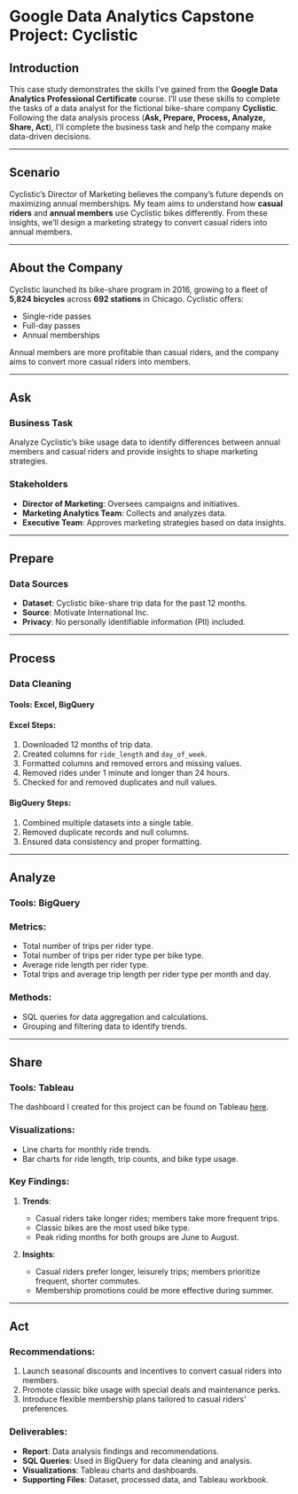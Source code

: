 # Google Data Analytics Capstone Project: Cyclistic

## Introduction
This case study demonstrates the skills I’ve gained from the **Google Data Analytics Professional Certificate** course. I’ll use these skills to complete the tasks of a data analyst for the fictional bike-share company **Cyclistic**. Following the data analysis process (**Ask, Prepare, Process, Analyze, Share, Act**), I’ll complete the business task and help the company make data-driven decisions.

---

## Scenario
Cyclistic’s Director of Marketing believes the company’s future depends on maximizing annual memberships. My team aims to understand how **casual riders** and **annual members** use Cyclistic bikes differently. From these insights, we’ll design a marketing strategy to convert casual riders into annual members.

---

## About the Company
Cyclistic launched its bike-share program in 2016, growing to a fleet of **5,824 bicycles** across **692 stations** in Chicago. Cyclistic offers:
- Single-ride passes
- Full-day passes
- Annual memberships

Annual members are more profitable than casual riders, and the company aims to convert more casual riders into members.

---

## Ask
### Business Task
Analyze Cyclistic’s bike usage data to identify differences between annual members and casual riders and provide insights to shape marketing strategies.

### Stakeholders
- **Director of Marketing**: Oversees campaigns and initiatives.
- **Marketing Analytics Team**: Collects and analyzes data.
- **Executive Team**: Approves marketing strategies based on data insights.

---

## Prepare
### Data Sources
- **Dataset**: Cyclistic bike-share trip data for the past 12 months.
- **Source**: Motivate International Inc.
- **Privacy**: No personally identifiable information (PII) included.

---

## Process
### Data Cleaning
#### Tools: **Excel**, **BigQuery**

#### Excel Steps:
1. Downloaded 12 months of trip data.
2. Created columns for `ride_length` and `day_of_week`.
3. Formatted columns and removed errors and missing values.
4. Removed rides under 1 minute and longer than 24 hours.
5. Checked for and removed duplicates and null values.

#### BigQuery Steps:
1. Combined multiple datasets into a single table.
2. Removed duplicate records and null columns.
3. Ensured data consistency and proper formatting.

---

## Analyze
### Tools: BigQuery

### Metrics:
- Total number of trips per rider type.
- Total number of trips per rider type per bike type.
- Average ride length per rider type.
- Total trips and average trip length per rider type per month and day.

### Methods:
- SQL queries for data aggregation and calculations.
- Grouping and filtering data to identify trends.

---

## Share
### Tools: Tableau
The dashboard I created for this project can be found on Tableau [here](https://public.tableau.com/app/profile/abdulrahman.banat/viz/CyclisticCaseStudy_17418790959190/Dashboard1).



### Visualizations:
- Line charts for monthly ride trends.
- Bar charts for ride length, trip counts, and bike type usage.

### Key Findings:
1. **Trends**:
   - Casual riders take longer rides; members take more frequent trips.
   - Classic bikes are the most used bike type.
   - Peak riding months for both groups are June to August.

2. **Insights**:
   - Casual riders prefer longer, leisurely trips; members prioritize frequent, shorter commutes.
   - Membership promotions could be more effective during summer.

---

## Act
### Recommendations:
1. Launch seasonal discounts and incentives to convert casual riders into members.
2. Promote classic bike usage with special deals and maintenance perks.
3. Introduce flexible membership plans tailored to casual riders’ preferences.

### Deliverables:
- **Report**: Data analysis findings and recommendations.
- **SQL Queries**: Used in BigQuery for data cleaning and analysis.
- **Visualizations**: Tableau charts and dashboards.
- **Supporting Files**: Dataset, processed data, and Tableau workbook.


